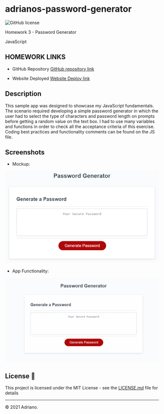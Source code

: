 # adrianos-password-generator
![GitHub license](https://img.shields.io/badge/license-MIT-green.svg)

Homework 3 - Password Generator

JavaScript

## HOMEWORK LINKS

* GitHub Repository [GitHub repository link](https://github.com/AdrianoArmen/adrianos-password-generator-3) 

* Website Deployed [Website Deploy link](https://adrianoarmen.github.io/adrianos-password-generator-3/) 

## Description

This sample app was designed to showcase my JavaScript fundamentals. The scenario required developing a simple password generator in which the user had to select the type of characters and password length on prompts before getting a random value on the text box. I had to use many variables and functions in order to check all the acceptance criteria of this exercise. Coding best practices and functionality comments can be found on the JS file.

## Screenshots

* Mockup:

![Portfolio website displayed on a desktop screen](./assets/images/03-javascript-homework-demo.png)

* App Functionality:

![Portfolio website displayed on a tablet screen](./assets/images/appfunctionality.gif)

## License 📄

This project is licensed under the MIT License - see the [LICENSE.md](LICENSE.md) file for details

---

© 2021 Adriano.

